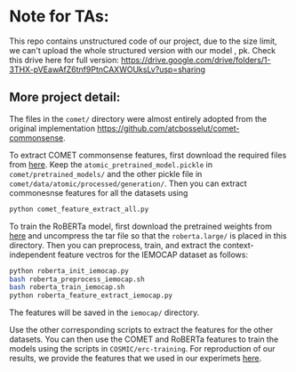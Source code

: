 # Note for TAs: 
This repo contains unstructured code of our project, due to the size limit, we can't upload the whole structured version with our model , pk. Check this drive here for full version:  https://drive.google.com/drive/folders/1-3THX-pVEawAfZ6tnf9PtnCAXWOUksLv?usp=sharing 



## More project detail: 
The files in the `comet/` directory were almost entirely adopted from the original implementation https://github.com/atcbosselut/comet-commonsense. 

To extract COMET commonsense features, first download the required files from [here](https://drive.google.com/file/d/1vNi4TViLKX_V_wGVXfhpvKimqMjhGBNX/view?usp=sharing). Keep the `atomic_pretrained_model.pickle` in `comet/pretrained_models/` and the other pickle file in `comet/data/atomic/processed/generation/`. Then you can extract commonesnse features for all the datasets using

```bash
python comet_feature_extract_all.py
```

To train the RoBERTa model, first download the pretrained weights from [here](https://dl.fbaipublicfiles.com/fairseq/models/roberta.large.tar.gz) and uncompress the tar file so that the `roberta.large/` is placed in this directory. Then you can preprocess, train, and extract the context-independent feature vectros for the IEMOCAP dataset as follows:

```bash
python roberta_init_iemocap.py
bash roberta_preprocess_iemocap.sh
bash roberta_train_iemocap.sh
python roberta_feature_extract_iemocap.py
```

The features will be saved in the `iemocap/` directory.

Use the other corresponding scripts to extract the features for the other datasets. You can then use the COMET and RoBERTa features to train the models using the scripts in `COSMIC/erc-training`. For reproduction of our results, we provide the features that we used in our experimets [here](https://drive.google.com/file/d/1TQYQYCoPtdXN2rQ1mR2jisjUztmOzfZr/view?usp=sharing).
